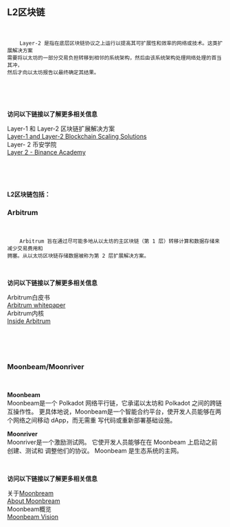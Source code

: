 ## L2区块链<br>

<br>

        Layer-2 是指在底层区块链协议之上运行以提高其可扩展性和效率的网络或技术。这类扩展解决方案
    需要将以太坊的一部分交易负担转移到相邻的系统架构，然后由该系统架构处理网络处理的首当其冲，
    然后才向以太坊报告以最终确定其结果。
    
<br>
<br>
<br>

**访问以下链接以了解更多相关信息**<br>

Layer-1 和 Layer-2 区块链扩展解决方案<br>
[Layer-1 and Layer-2 Blockchain Scaling Solutions](https://www.gemini.com/cryptopedia/blockchain-layer-2-network-layer-1-network)<br>
 Layer- 2 币安学院<br>
[Layer 2 - Binance Academy](https://academy.binance.com/en/glossary/layer-2)<br>

<br>
<br>
<br>

**L2区块链包括：**<br>

### Arbitrum<br>

<br>

        Arbitrum 旨在通过尽可能多地从以太坊的主区块链（第 1 层）转移计算和数据存储来减少交易费用和
    拥塞。从以太坊区块链存储数据被称为第 2 层扩展解决方案。

<br>

**访问以下链接以了解更多相关信息**<br>

Arbitrum白皮书<br>
[Arbitrum whitepaper](https://www.usenix.org/system/files/conference/usenixsecurity18/sec18-kalodner.pdf)<br>
Arbitrum内核<br>
[Inside Arbitrum](https://developer.offchainlabs.com/docs/Inside_Arbitrum)<br>

<br>
<br>
<br>

### Moonbeam/Moonriver<br>

<br>

**Moonbeam**<br>
        Moonbeam是一个 Polkadot 网络平行链，它承诺以太坊和 Polkadot 之间的跨链互操作性。 
    更具体地说，Moonbeam是一个智能合约平台，使开发人员能够在两个网络之间移动 dApp，而无需重
    写代码或重新部署基础设施。

**Moonriver**<br>
        Moonriver是一个激励测试网。 它使开发人员能够在在 Moonbeam 上启动之前创建、测试和
    调整他们的协议。 Moonbeam 是生态系统的主网。

<br>

**访问以下链接以了解更多相关信息**<br>

关于[Moonbream](https://docs.moonbeam.network/learn/platform/networks/moonbeam/)<br>
[About Moonbream](https://docs.moonbeam.network/learn/platform/networks/moonbeam/)<br>
Moonbeam概览<br>
[Moonbeam Vision](https://docs.moonbeam.network/learn/platform/vision/)<br>